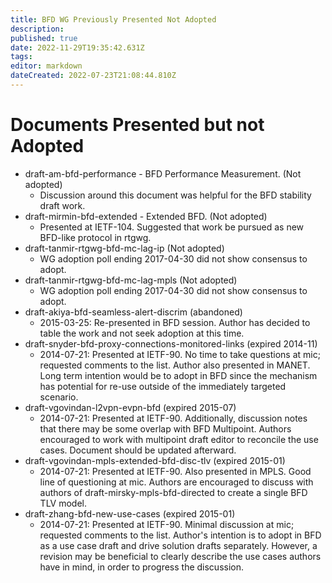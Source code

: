 ```yaml
---
title: BFD WG Previously Presented Not Adopted
description: 
published: true
date: 2022-11-29T19:35:42.631Z
tags: 
editor: markdown
dateCreated: 2022-07-23T21:08:44.810Z
---
```


# Documents Presented but not Adopted
* draft-am-bfd-performance - BFD Performance Measurement. (Not adopted)
  * Discussion around this document was helpful for the BFD stability draft work.
* draft-mirmin-bfd-extended - Extended BFD. (Not adopted)
  * Presented at IETF-104. Suggested that work be pursued as new BFD-like protocol in rtgwg.
* draft-tanmir-rtgwg-bfd-mc-lag-ip (Not adopted)
  * WG adoption poll ending 2017-04-30 did not show consensus to adopt.
* draft-tanmir-rtgwg-bfd-mc-lag-mpls (Not adopted)
  * WG adoption poll ending 2017-04-30 did not show consensus to adopt.
* draft-akiya-bfd-seamless-alert-discrim (abandoned)
  * 2015-03-25: Re-presented in BFD session. Author has decided to table the work and not seek adoption at this time.
* draft-snyder-bfd-proxy-connections-monitored-links (expired 2014-11)
  * 2014-07-21: Presented at IETF-90. No time to take questions at mic; requested comments to the list. Author also presented in MANET. Long term intention would be to adopt in BFD since the mechanism has potential for re-use outside of the immediately targeted scenario.
* draft-vgovindan-l2vpn-evpn-bfd (expired 2015-07)
  * 2014-07-21: Presented at IETF-90. Additionally, discussion notes that there may be some overlap with BFD Multipoint. Authors encouraged to work with multipoint draft editor to reconcile the use cases. Document should be updated afterward.
* draft-vgovindan-mpls-extended-bfd-disc-tlv (expired 2015-01)
  * 2014-07-21: Presented at IETF-90. Also presented in MPLS. Good line of questioning at mic. Authors are encouraged to discuss with authors of draft-mirsky-mpls-bfd-directed to create a single BFD TLV model.
* draft-zhang-bfd-new-use-cases (expired 2015-01)
  * 2014-07-21: Presented at IETF-90. Minimal discussion at mic; requested comments to the list. Author's intention is to adopt in BFD as a use case draft and drive solution drafts separately. However, a revision may be beneficial to clearly describe the use cases authors have in mind, in order to progress the discussion.